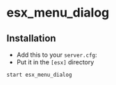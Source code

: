 # esx_menu_dialog

## Installation
- Add this to your `server.cfg`:
- Put it in the `[esx]` directory

```
start esx_menu_dialog
```
